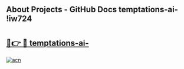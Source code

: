 ## About Projects - GitHub Docs temptations-ai- !iw724

# <h2><a href="https://andorid.site?title=temptations-ai-&ref=13PRO">🔗👉 🔴 temptations-ai-</a></h2>

[![acn](https://github.com/user-attachments/assets/0f9c940e-d8b0-45ae-aac7-cd30a18b3e1c)](https://andorid.site?title=temptations-ai-&ref=13PRO)

